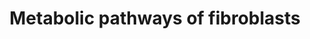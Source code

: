 ---
annotations:
- id: PW:0000002
  parent: classic metabolic pathway
  type: Pathway Ontology
  value: classic metabolic pathway
- id: CL:0000057
  parent: animal cell
  type: Cell Type Ontology
  value: fibroblast
- id: DOID:3770
  type: Disease Ontology
  value: pulmonary fibrosis
authors:
- AliHbdl
- Jgumbaragyte
- Ecenazertan
- Eweitz
- Mariamierzejewska
- Alippifed
- MatejKrivulka
- Egonw
- Andra
- AlexanderPico
description: Fibroblasts are known to contribute to tissue and organ connectivity
  by producing and secreting extracellular matrix (ECM) proteins. Although several
  diseases, such as fibrosis and cancer, have been linked to changes in fibroblast
  metabolism, the resting metabolic conditions that are present in healthy cells generally
  go unreported. Because fibroblasts are known to display heterogeneity, the metabolic
  processes of different tissues may vary. The aim was to identify and map out the
  general metabolic pathways present in fibroblasts. The pathways for collagen, serine,
  and proline, as well as glycosaminoglycan synthesis, are nearly complete. Nonetheless,
  dashed arrows indicate missing process steps that should be identified and included.
  There is a lack of data on fibroblasts' metabolic activities, and further research
  is required to understand the complete metabolic pathways of fibroblasts.
last-edited: 2023-02-27
organisms:
- Homo sapiens
redirect_from:
- /index.php/Pathway:WP5312
- /instance/WP5312
- /instance/WP5312_r125567
revision: r125567
schema-jsonld:
- '@context': https://schema.org/
  '@id': https://wikipathways.github.io/pathways/WP5312.html
  '@type': Dataset
  creator:
    '@type': Organization
    name: WikiPathways
  description: Fibroblasts are known to contribute to tissue and organ connectivity
    by producing and secreting extracellular matrix (ECM) proteins. Although several
    diseases, such as fibrosis and cancer, have been linked to changes in fibroblast
    metabolism, the resting metabolic conditions that are present in healthy cells
    generally go unreported. Because fibroblasts are known to display heterogeneity,
    the metabolic processes of different tissues may vary. The aim was to identify
    and map out the general metabolic pathways present in fibroblasts. The pathways
    for collagen, serine, and proline, as well as glycosaminoglycan synthesis, are
    nearly complete. Nonetheless, dashed arrows indicate missing process steps that
    should be identified and included. There is a lack of data on fibroblasts' metabolic
    activities, and further research is required to understand the complete metabolic
    pathways of fibroblasts.
  keywords:
  - 3PG
  - ADAMTS2
  - Acetyl-CoA
  - BMP1
  - 'CD36 '
  - Chondroitin sulfate
  - Collagen
  - Dermatan sulfate
  - F6P
  - FGFR1
  - FGFR4
  - Fatty acid
  - G1P
  - G6P
  - G6PI
  - GLDH
  - GLS
  - GLUT1
  - GSAL
  - Glucose
  - Glutamate
  - Glutamine
  - Glycine
  - HK
  - Heparan sulfate
  - Hsp47
  - Hyaluronic acid
  - Keratan sulfate
  - L-glutamate
  - LDH
  - LOX
  - LPAR1
  - Lactic acid
  - MCT1
  - P3H3
  - P3H4
  - P4HA1
  - P4HA2
  - P4HA3
  - P5C
  - P5CR
  - P5CS
  - PGM1
  - PHGDH
  - PLC
  - PLOD1
  - PSA
  - PSP
  - Proline
  - Pyruvate
  - RhoA
  - SHMT
  - SLC1A5
  - Serine
  - UDP-GlcA
  - UDP-glucose
  - UGDH
  - UGP2
  - αKG
  license: CC0
  name: Metabolic pathways of fibroblasts
seo: CreativeWork
title: Metabolic pathways of fibroblasts
wpid: WP5312
---